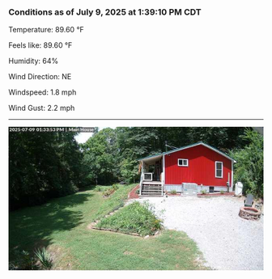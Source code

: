 ### Conditions as of July 9, 2025 at 1:39:10 PM CDT 

Temperature: 89.60 &deg;F

Feels like: 89.60 &deg;F

Humidity: 64%

Wind Direction: NE

Windspeed: 1.8 mph

Wind Gust: 2.2 mph

---

<img src="./images/latest.jpeg"/>

